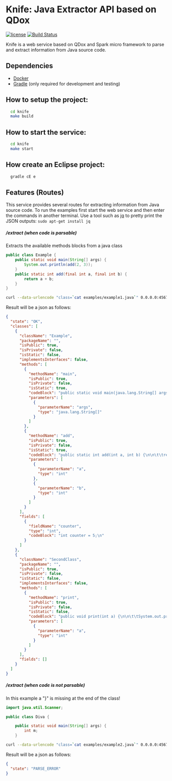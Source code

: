 # Knife: Java Extractor API based on QDox
[![license](http://img.shields.io/:license-apache-blue.svg)](https://github.com/pasmod/knife/blob/master/LICENSE)
[![Build Status](https://travis-ci.org/pasmod/knife.svg?branch=master)](https://travis-ci.org/pasmod/knife)

Knife is a web service based on QDox and Spark micro framework to parse and extract information from Java source code.

## Dependencies
- [Docker](https://www.docker.com/)
- [Gradle](https://gradle.org/) (only required for development and testing)

## How to setup the project:
``` bash
  cd knife
  make build
```

## How to start the service:
``` bash
  cd knife
  make start
```

## How create an Eclipse project:
``` bash
  gradle cE e
```

## Features (Routes)
This service provides several routes for extracting information from Java source code. To run the examples first start the web service and then enter the commands in another terminal. Use a tool such as [jq](https://stedolan.github.io/jq/) to pretty print the JSON outputs: ```sudo apt-get install jq``` 

##### /extract (when code is parsable)
Extracts the available methods blocks from a java class
``` java
public class Example {
	public static void main(String[] args) {
		System.out.println(add(2, 3));
	}
	public static int add(final int a, final int b) {
		return a + b;
	}
}
```
``` bash
curl --data-urlencode "class=`cat examples/example1.java`" 0.0.0.0:4567/extract | jq .
```
Result will be a json as follows:
```json
{
  "state": "OK",
  "classes": [
    {
      "className": "Example",
      "packageName": "",
      "isPublic": true,
      "isPrivate": false,
      "isStatic": false,
      "implementsInterfaces": false,
      "methods": [
        {
          "methodName": "main",
          "isPublic": true,
          "isPrivate": false,
          "isStatic": true,
          "codeBlock": "public static void main(java.lang.String[] args) {\n\n\t\tSystem.out.println(add(2, 3));\n\t}\n",
          "parameters": [
            {
              "parameterName": "args",
              "type": "java.lang.String[]"
            }
          ]
        },
        {
          "methodName": "add",
          "isPublic": true,
          "isPrivate": false,
          "isStatic": true,
          "codeBlock": "public static int add(int a, int b) {\n\n\t\treturn a + b;\n\t}\n",
          "parameters": [
            {
              "parameterName": "a",
              "type": "int"
            },
            {
              "parameterName": "b",
              "type": "int"
            }
          ]
        }
      ],
      "fields": [
        {
          "fieldName": "counter",
          "type": "int",
          "codeBlock": "int counter = 5;\n"
        }
      ]
    },
    {
      "className": "SecondClass",
      "packageName": "",
      "isPublic": true,
      "isPrivate": false,
      "isStatic": false,
      "implementsInterfaces": false,
      "methods": [
        {
          "methodName": "print",
          "isPublic": true,
          "isPrivate": false,
          "isStatic": false,
          "codeBlock": "public void print(int a) {\n\n\t\tSystem.out.println(a);\n\t}\n",
          "parameters": [
            {
              "parameterName": "a",
              "type": "int"
            }
          ]
        }
      ],
      "fields": []
    }
  ]
}
```

##### /extract (when code is not parsable)
In this example a "}" is missing at the end of the class!
``` java
import java.util.Scanner;

public class Diva {

    public static void main(String[] args) {
        int m;
    }
```
``` bash
curl --data-urlencode "class=`cat examples/example2.java`" 0.0.0.0:4567/extract | jq .
```
Result will be a json as follows:
``` json
{
  "state": "PARSE_ERROR"
}
```

